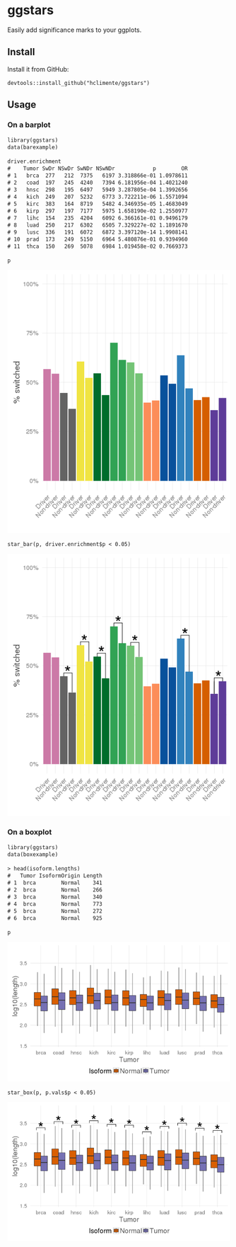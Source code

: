 # ggstars
Easily add significance marks to your ggplots.

## Install

Install it from GitHub:

```{r}
devtools::install_github("hclimente/ggstars")
```

## Usage

### On a barplot

```{r}
library(ggstars)
data(barexample)

driver.enrichment
#    Tumor SwDr NSwDr SwNDr NSwNDr            p        OR
# 1   brca  277   212  7375   6197 3.318866e-01 1.0978611
# 2   coad  197   245  4240   7394 6.181956e-04 1.4021240
# 3   hnsc  298   195  6497   5949 3.287805e-04 1.3992656
# 4   kich  249   207  5232   6773 3.722211e-06 1.5571094
# 5   kirc  383   164  8719   5482 4.346935e-05 1.4683049
# 6   kirp  297   197  7177   5975 1.658190e-02 1.2550977
# 7   lihc  154   235  4204   6092 6.366161e-01 0.9496179
# 8   luad  250   217  6302   6505 7.329227e-02 1.1891670
# 9   lusc  336   191  6072   6872 3.397120e-14 1.9908141
# 10  prad  173   249  5150   6964 5.480876e-01 0.9394960
# 11  thca  150   269  5078   6984 1.019458e-02 0.7669373

p
```
![barexample before adding significance symbols](barexample_pre.png)
```{r}
star_bar(p, driver.enrichment$p < 0.05)
```
![barexample after adding significance symbols](barexample_post.png)

### On a boxplot

```{r}
library(ggstars)
data(boxexample)

> head(isoform.lengths)
#   Tumor IsoformOrigin Length
# 1  brca        Normal    341
# 2  brca        Normal    266
# 3  brca        Normal    340
# 4  brca        Normal    773
# 5  brca        Normal    272
# 6  brca        Normal    925

p
```
![boxexample before adding significance symbols](boxexample_pre.png)
```{r}
star_box(p, p.vals$p < 0.05)
```
![boxexample after adding significance symbols](boxexample_post.png)
